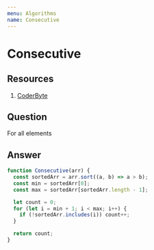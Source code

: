 ```yaml
---
menu: Algorithms
name: Consecutive
---
```


# Consecutive

## Resources

1. [CoderByte](https://www.coderbyte.com/information/Consecutive)

## Question

For all elements

## Answer

```javascript
function Consecutive(arr) {
  const sortedArr = arr.sort((a, b) => a > b);
  const min = sortedArr[0];
  const max = sortedArr[sortedArr.length - 1];

  let count = 0;
  for (let i = min + 1; i < max; i++) {
    if (!sortedArr.includes(i)) count++;
  }

  return count;
}
```
